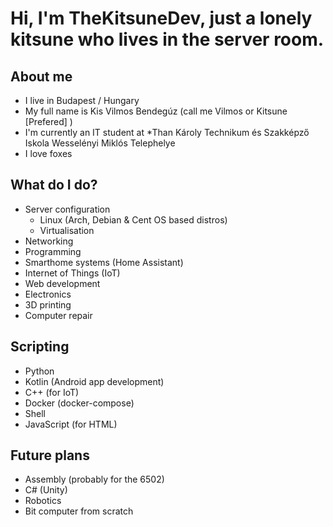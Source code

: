# Hi, I'm TheKitsuneDev, just a lonely kitsune who lives in the server room.

## About me
- I live in Budapest / Hungary
- My full name is Kis Vilmos Bendegúz (call me Vilmos or Kitsune [Prefered] )
- I'm currently an IT student at *Than Károly Technikum és Szakképző Iskola Wesselényi Miklós Telephelye
- I love foxes

## What do I do?
- Server configuration
    - Linux (Arch, Debian & Cent OS based distros)
    - Virtualisation
- Networking
- Programming
- Smarthome systems (Home Assistant)
- Internet of Things (IoT)
- Web development
- Electronics
- 3D printing
- Computer repair

## Scripting
- Python
- Kotlin (Android app development)
- C++ (for IoT)
- Docker (docker-compose)
- Shell
- JavaScript (for HTML)

## Future plans
- Assembly (probably for the 6502)
- C# (Unity)
- Robotics
- Bit computer from scratch
